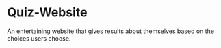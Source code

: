 # Quiz-Website
An entertaining website that gives results about themselves based on the choices users choose.
